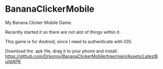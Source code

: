 # BananaClickerMobile
My Banana Clicker Mobile Game.

Recently started it so there are not alot of things within it.


This game is for Android, since I need to authenticate with IOS.

Download the .apk file, drag it to your phone and install.
https://github.com/Drkongy/BananaClickerMobile/tree/main/Assets/LatestBuildAPK

